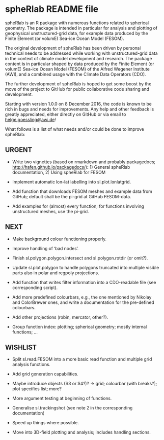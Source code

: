 # spheRlab README file

spheRlab is an R package with numerous functions related to spherical geometry. The package is intended in particular for analysis and plotting of geophysical unstructured-grid data, for example data produced by the Finite Element (or volumE) Sea-ice Ocean Model (FESOM).

The original development of spheRlab has been driven by personal technical needs to be addressed while working with unstructured-grid data in the context of climate model development and research. The package content is in particular shaped by data produced by the Finite Element (or volumE) Sea-ice Ocean Model (FESOM) of the Alfred Wegener Institute (AWI), and a combined usage with the Climate Data Operators (CDO).

The further development of spheRlab is hoped to get some boost by the move of the project to GitHub for public collaborative code sharing and development.

Starting with version 1.0.0 on 8 December 2016, the code is known to be rich in bugs and needs for improvements. Any help and other feedback is greatly appreciated, either directly on GitHub or via email to <helge.goessling@awi.de>!

What follows is a list of what needs and/or could be done to improve spheRlab:

## URGENT

* Write two vignettes (based on rmarkdown and probably packagedocs; http://hafen.github.io/packagedocs/): 1) General spheRlab documentation, 2) Using spheRlab for FESOM

* Implement automatic lon-lat labelling into sl.plot.lonlatgrid.

* Add function that downloads FESOM meshes and example data from GitHub; default shall be the pi-grid at GitHub FESOM-data.

* Add examples for (almost) every function; for functions involving unstructured meshes, use the pi-grid.

## NEXT

* Make background colour functioning properly.

* Improve handling of ‘bad nodes’.

* Finish sl.polygon.polygon.intersect and sl.polygon.rotdir (or omit?).

* Update sl.plot.polygon to handle polygons truncated into multiple visible parts also in polar and regpoly projections.

* Add function that writes filter information into a CDO-readable file (see corresponding script).

* Add more predefined colourbars, e.g., the one mentioned by Nikolay and ColorBrewer ones, and write a documentation for the pre-defined colourbars.

* Add other projections (robin, mercator, other?).

* Group function index: plotting; spherical geometry; mostly internal functions; …

## WISHLIST

* Split sl.read.FESOM into a more basic read function and multiple grid analysis functions.

* Add grid generation capabilities.

* Maybe introduce objects (S3 or S4?)? -> grid; colourbar (with breaks?); plot specifics list; more?

* More argument testing at beginning of functions.

* Generalise sl.trackingshot (see note 2 in the corresponding documentation)

* Speed up things where possible.

* Move into 3D-field plotting and analysis; includes handling sections.
